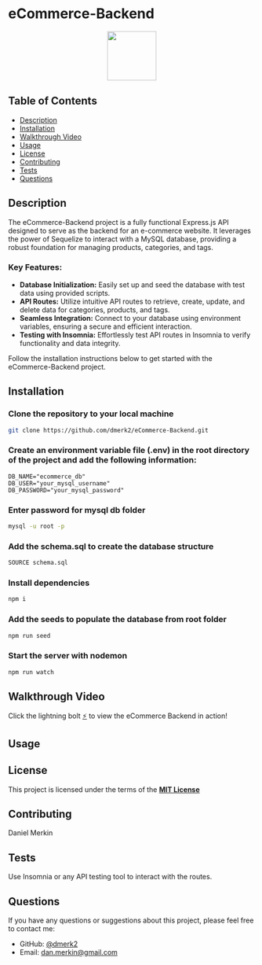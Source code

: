 # eCommerce-Backend

<div align="center">
  <img src="https://img.shields.io/badge/License-MIT-yellow.svg" width="100">
</div>

## Table of Contents

- [Description](#description)
- [Installation](#installation)
- [Walkthrough Video](#walkthrough-video)
- [Usage](#usage)
- [License](#license)
- [Contributing](#contributing)
- [Tests](#tests)
- [Questions](#questions)

## Description

The eCommerce-Backend project is a fully functional Express.js API designed to serve as the backend for an e-commerce website. It leverages the power of Sequelize to interact with a MySQL database, providing a robust foundation for managing products, categories, and tags.

### Key Features:

- **Database Initialization:** Easily set up and seed the database with test data using provided scripts.
- **API Routes:** Utilize intuitive API routes to retrieve, create, update, and delete data for categories, products, and tags.
- **Seamless Integration:** Connect to your database using environment variables, ensuring a secure and efficient interaction.
- **Testing with Insomnia:** Effortlessly test API routes in Insomnia to verify functionality and data integrity.

Follow the installation instructions below to get started with the eCommerce-Backend project.

## Installation

### Clone the repository to your local machine

```sh
git clone https://github.com/dmerk2/eCommerce-Backend.git
```

### Create an environment variable file (.env) in the root directory of the project and add the following information:

```
DB_NAME="ecommerce_db"
DB_USER="your_mysql_username"
DB_PASSWORD="your_mysql_password"
```

### Enter password for mysql db folder


```sh
mysql -u root -p
```

### Add the schema.sql to create the database structure

```sh
SOURCE schema.sql
```

### Install dependencies

```sh
npm i
```

### Add the seeds to populate the database from root folder

```sh
npm run seed
```

### Start the server with nodemon

```sh
npm run watch
```

## Walkthrough Video

Click the lightning bolt [⚡]() to view the eCommerce Backend in action!

## Usage

## License

This project is licensed under the terms of the **[MIT License](https://opensource.org/licenses/MIT)**

## Contributing

Daniel Merkin

## Tests

Use Insomnia or any API testing tool to interact with the routes.

## Questions

If you have any questions or suggestions about this project, please feel free to contact me:

- GitHub: [@dmerk2](https://github.com/dmerk2)
- Email: dan.merkin@gmail.com
